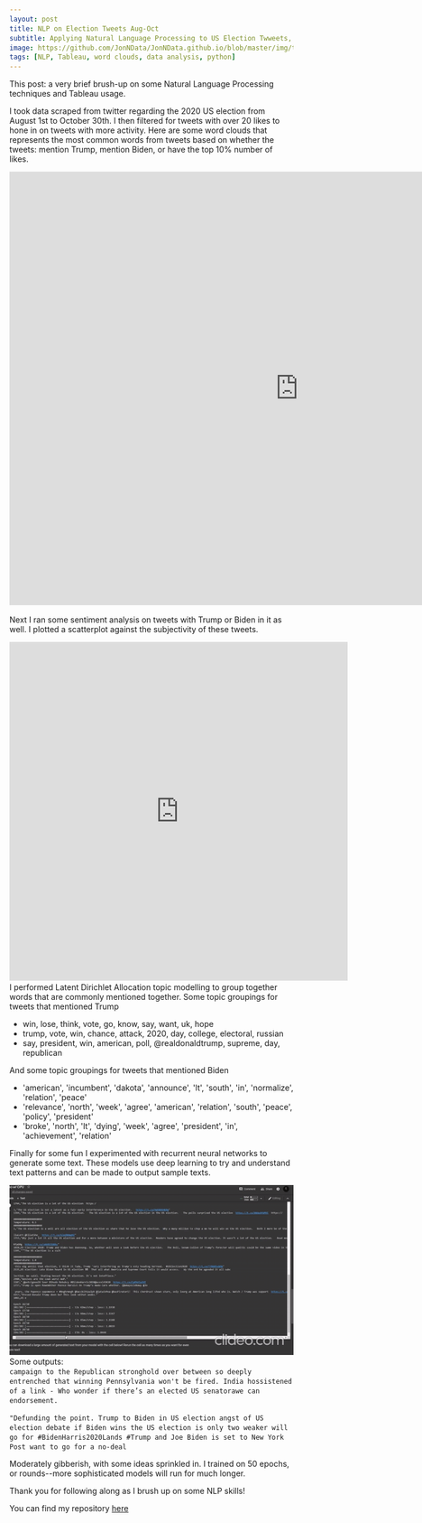 ```yaml
---
layout: post
title: NLP on Election Tweets Aug-Oct
subtitle: Applying Natural Language Processing to US Election Twweets, visualizing with Tableau
image: https://github.com/JonNData/JonNData.github.io/blob/master/img/twitter.jpg?raw=true
tags: [NLP, Tableau, word clouds, data analysis, python]
---
```


This post: a very brief brush-up on some Natural Language Processing techniques and Tableau usage.

I took data scraped from twitter regarding the 2020 US election from August 1st to October 30th. I then filtered for tweets with over 20 likes to hone in on tweets with more activity. Here are some word clouds that represents the most common words from tweets based on whether the tweets: mention Trump, mention Biden, or have the top 10% number of likes.
<iframe src="https://public.tableau.com/views/USElection2020Aug-OctWordCloudsall/Dashboard1?:showVizHome=no&:embed=true" width="1024" height="768" frameborder="0"></iframe>

Next I ran some sentiment analysis on tweets with Trump or Biden in it as well. I plotted a scatterplot against the subjectivity of these tweets.
<iframe src="https://public.tableau.com/views/USElection2020Aug-OctWordClouds/Dashboard2?:showVizHome=no&:embed=true" width="600" height="600" frameborder="0"></iframe>
I performed Latent Dirichlet Allocation topic modelling to group together words that are commonly mentioned together.
Some topic groupings for tweets that mentioned Trump

  * win, lose, think, vote, go, know, say, want, uk, hope
  * trump, vote, win, chance, attack, 2020, day, college, electoral, russian
  * say, president, win, american, poll, @realdonaldtrump, supreme, day, republican

And some topic groupings for tweets that mentioned Biden
  * 'american', 'incumbent', 'dakota', 'announce', 'lt', 'south', 'in', 'normalize', 'relation', 'peace'
  * 'relevance', 'north', 'week', 'agree', 'american', 'relation', 'south', 'peace', 'policy', 'president'
  * 'broke', 'north', 'lt', 'dying', 'week', 'agree', 'president', 'in', 'achievement', 'relation'
  
Finally for some fun I experimented with recurrent neural networks to generate some text. These models use deep learning to try and understand text patterns and can be made to output sample texts.

![textgenrnn](https://github.com/JonNData/JonNData.github.io/blob/master/img/textgengif.gif?raw=true)  
Some outputs:  
`campaign to the Republican stronghold over between so deeply entrenched that winning Pennsylvania won't be fired. India hossistened of a link - Who wonder if there’s an elected US senatorawe can endorsement.`  


`"Defunding the point. Trump to Biden in US election angst of US election debate if Biden wins the US election is only two weaker will go for #BidenHarris2020Lands #Trump and Joe Biden is set to New York Post want to go for a no-deal `

Moderately gibberish, with some ideas sprinkled in. I trained on 50 epochs, or rounds--more sophisticated models will run for much longer.

Thank you for following along as I brush up on some NLP skills!

You can find my repository [here](https://github.com/JonNData/US-election-2020-tweets)
